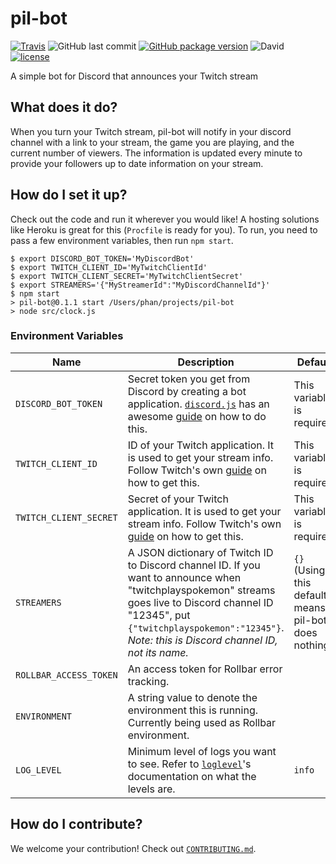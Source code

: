 # pil-bot

[![Travis](https://img.shields.io/travis/hanpeter/pil-bot.svg?logo=travis)](https://travis-ci.org/hanpeter/pil-bot)
![GitHub last commit](https://img.shields.io/github/last-commit/hanpeter/pil-bot.svg?logo=github)
[![GitHub package version](https://img.shields.io/github/package-json/v/hanpeter/pil-bot.svg?logo=github)](package.json)
![David](https://img.shields.io/david/hanpeter/pil-bot.svg)
[![license](https://img.shields.io/github/license/hanpeter/pil-bot.svg)](LICENSE)

A simple bot for Discord that announces your Twitch stream

## What does it do?
When you turn your Twitch stream, pil-bot will notify in your discord channel with a link to your stream, the game you are playing, and the current number of viewers.
The information is updated every minute to provide your followers up to date information on your stream.

## How do I set it up?
Check out the code and run it wherever you would like! A hosting solutions like Heroku is great for this (`Procfile` is ready for you).
To run, you need to pass a few environment variables, then run `npm start`. 

```shell
$ export DISCORD_BOT_TOKEN='MyDiscordBot'
$ export TWITCH_CLIENT_ID='MyTwitchClientId'
$ export TWITCH_CLIENT_SECRET='MyTwitchClientSecret'
$ export STREAMERS='{"MyStreamerId":"MyDiscordChannelId"}'
$ npm start
> pil-bot@0.1.1 start /Users/phan/projects/pil-bot
> node src/clock.js
```

### Environment Variables
|Name|Description|Default|
|----|-----------|-------|
|`DISCORD_BOT_TOKEN`|Secret token you get from Discord by creating a bot application. [`discord.js`](https://discord.js.org/) has an awesome [guide](https://discordjs.guide/#/preparations/setting-up-a-bot-application) on how to do this.|This variable is required.|
|`TWITCH_CLIENT_ID`|ID of your Twitch application. It is used to get your stream info. Follow Twitch's own [guide](https://dev.twitch.tv/docs/authentication/#registration) on how to get this.|This variable is required.|
|`TWITCH_CLIENT_SECRET`|Secret of your Twitch application. It is used to get your stream info. Follow Twitch's own [guide](https://dev.twitch.tv/docs/authentication/#registration) on how to get this.|This variable is required.|
|`STREAMERS`|A JSON dictionary of Twitch ID to Discord channel ID. If you want to announce when "twitchplayspokemon" streams goes live to Discord channel ID "12345", put `{"twitchplayspokemon":"12345"}`. *Note: this is Discord channel ID, not its name.*|`{}` (Using this default means pil-bot does nothing)|
|`ROLLBAR_ACCESS_TOKEN`|An access token for Rollbar error tracking.||
|`ENVIRONMENT`|A string value to denote the environment this is running. Currently being used as Rollbar environment.||
|`LOG_LEVEL`|Minimum level of logs you want to see. Refer to [`loglevel`](https://github.com/pimterry/loglevel)'s documentation on what the levels are.|`info`|

## How do I contribute?
We welcome your contribution! Check out [`CONTRIBUTING.md`](.github/CONTRIBUTING.md).
